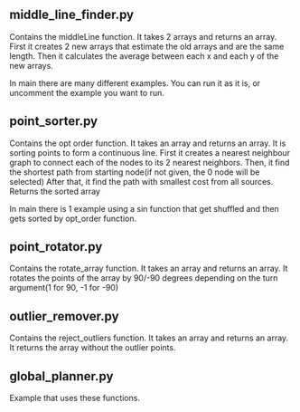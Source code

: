 ## middle_line_finder.py
Contains the middleLine function. It takes 2 arrays and returns an array.
First it creates 2 new arrays that estimate the old arrays and are the same length.
Then it calculates the average between each x and each y of the new arrays.

In main there are many different examples.
You can run it as it is, or uncomment the example you want to run.

## point_sorter.py
Contains the opt order function. It takes an array and returns an array.
It is sorting points to form a continuous line.
First it creates a nearest neighbour graph to connect each of the nodes to its 2 nearest neighbors.
Then, it find the shortest path from starting node(if not given, the 0 node will be selected)
After that, it find the path with smallest cost from all sources.
Returns the sorted array

In main there is 1 example using a sin function that get shuffled and then gets
sorted by opt_order function.

## point_rotator.py
Contains the rotate_array function. It takes an array and returns an array.
It rotates the points of the array by 90/-90 degrees depending on the turn argument(1 for 90, -1 for -90)

## outlier_remover.py
Contains the reject_outliers function. It takes an array and returns an array.
It returns the array without the outlier points.

## global_planner.py
Example that uses these functions.
